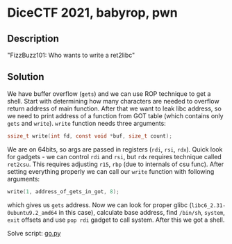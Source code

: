 # DiceCTF 2021, babyrop, pwn

## Description
"FizzBuzz101: Who wants to write a ret2libc"

## Solution
We have buffer overflow (`gets`) and we can use ROP technique to get a shell. 
Start with determining how many characters are needed to overflow return address of main function. After that we want to leak libc address, so we need to print address of a function from GOT table (which contains only `gets` and `write`). `write` function needs three arguments:
```c
ssize_t write(int fd, const void *buf, size_t count);
```
We are on 64bits, so args are passed in registers (`rdi`, `rsi`, `rdx`). Quick look for gadgets - we can control `rdi` and `rsi`, but `rdx` requires technique called `ret2csu`. This requires adjusting `r15`, `rbp` (due to internals of csu func). After setting everything properly we can call our `write` function with following arguments:
```c
write(1, address_of_gets_in_got, 8);
```
which gives us `gets` address. Now we can look for proper glibc (`libc6_2.31-0ubuntu9.2_amd64` in this case), calculate base address, find `/bin/sh`, `system`, `exit` offsets and use `pop rdi` gadget to call system. After this we got a shell.

Solve script: [go.py](./go.py)
